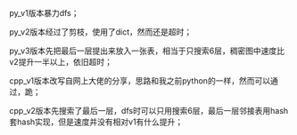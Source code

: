 py_v1版本暴力dfs；

py_v2版本经过了剪枝，使用了dict，然而还是超时；

py_v3版本先把最后一层提出来放入一张表，相当于只搜索6层，稠密图中速度比v2提升一半以上，依旧超时；

cpp_v1版本改写自网上大佬的分享，思路和我之前python的一样，然而可以通过，跪；

cpp_v2版本先搜索了最后一层，dfs时可以只用搜索6层，最后一层邻接表用hash套hash实现，但是速度并没有相对v1有什么提升；
